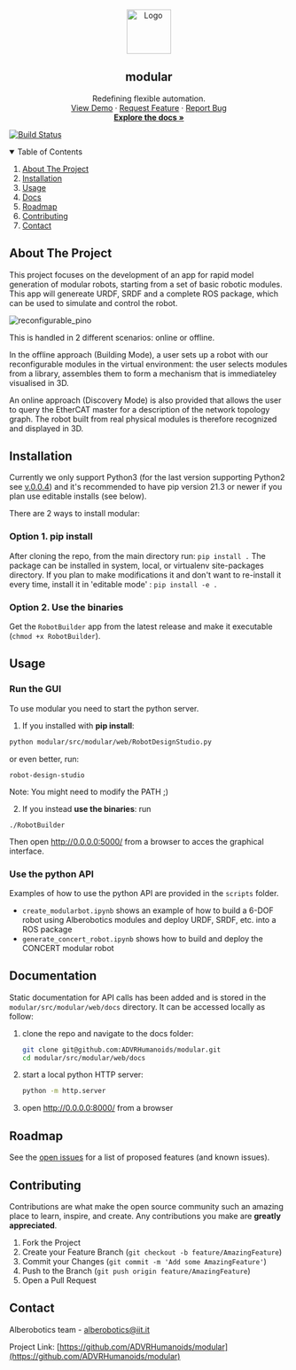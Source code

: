<!-- PROJECT SHIELDS -->
<!-- These badges can be used once we make the project public -->
<!-- [![Contributors][contributors-shield]][contributors-url]
[![Forks][forks-shield]][forks-url]
[![Stargazers][stars-shield]][stars-url]
[![Issues][issues-shield]][issues-url]
[![MIT License][license-shield]][license-url]
[![LinkedIn][linkedin-shield]][linkedin-url] -->

<!-- PROJECT LOGO -->
<br />
<p align="center">
  <a href="https://github.com/ADVRHumanoids/modular">
    <img src="https://alberobotics.it/images/apple-touch-icon.png" alt="Logo" width="80" height="80">
  </a>

  <h2 align="center">modular</h2>

  <p align="center">
    Redefining flexible automation.
    <br />
    <a href="https://www.youtube.com/channel/UCNyqcpavE5nsVidipXZQ8OQ">View Demo</a>
    ·
    <a href="https://github.com/ADVRHumanoids/modular/issues">Request Feature</a>
    ·
    <a href="https://github.com/ADVRHumanoids/modular/issues">Report Bug</a>
    <br />
    <a href="#documentation"><strong>Explore the docs »</strong></a>
  </p>
</p>

[![Build Status](https://app.travis-ci.com/ADVRHumanoids/modular.svg?token=zJseufwSAzkrEc1mqg8v&branch=python3)](https://app.travis-ci.com/ADVRHumanoids/modular)

<!--
[![codecov](https://codecov.io/gh/ADVRHumanoids/modular/branch/development/graph/badge.svg?token=aW77dBlb1w)](https://codecov.io/gh/ADVRHumanoids/modular)
-->

<!-- TABLE OF CONTENTS -->
<details open="open">
  <summary>Table of Contents</summary>
  <ol>
    <li>
      <a href="#about-the-project">About The Project</a>
      <!-- <ul>
        <li><a href="#built-with">Built With</a></li>
      </ul> -->
    </li>
    <li><a href="#installation">Installation</a></li>
    <li><a href="#usage">Usage</a></li>
    <li><a href="#documentation">Docs</a></li>
    <li><a href="#roadmap">Roadmap</a></li>
    <li><a href="#contributing">Contributing</a></li>
    <!-- <li><a href="#license">License</a></li> -->
    <li><a href="#contact">Contact</a></li>
    <!-- <li><a href="#acknowledgements">Acknowledgements</a></li> -->
  </ol>
</details>

<!-- ABOUT THE PROJECT -->

## About The Project

This project focuses on the development of an app for rapid model generation of modular robots, starting from a set of basic robotic modules.
This app will genereate URDF, SRDF and a complete ROS package, which can be used to simulate and control the robot. 

![reconfigurable_pino](https://alberobotics.it/templates/yootheme/cache/reconfigurable_pino-2e1209e8.png)

This is handled in 2 different scenarios: online or offline.

In the offline approach (Building Mode), a user sets up a robot with our reconfigurable modules in the virtual environment: the user selects modules from a library, assembles them to form a mechanism that is immediateley visualised in 3D.

An online approach (Discovery Mode) is also provided that allows the user to query the EtherCAT master for a description of the network topology graph. The  robot built from real physical modules is therefore recognized and displayed in 3D. 

<!--
### Built With:

- [Python](https://nodejs.org/en/)
- [Travis-CI](https://travis-ci.com/)
- [ROS melodic]()
- [modular](https://github.com/ADVRHumanoids/modular/)
-->
<!-- - [CodeCov](https://about.codecov.io/) -->

<!-- GETTING STARTED -->

## Installation

Currently we only support Python3 (for the last version supporting Python2 see [v.0.0.4](https://github.com/ADVRHumanoids/modular/releases/tag/v0.0.4)) and it's recommended to have pip version 21.3 or newer if you plan use editable installs (see below).

There are 2 ways to install modular:

### Option 1. **pip install**

After cloning the repo, from the main directory run:
`pip install .`
The package can be installed in system, local, or virtualenv site-packages directory.
If you plan to make modifications it and don't want to re-install it every time, install it in 'editable mode' :
`pip install -e .`

### Option 2. **Use the binaries**
Get the `RobotBuilder` app from the latest release and make it executable (`chmod +x RobotBuilder`).

## Usage

### Run the GUI
To use modular you need to start the python server.

1. If you installed with **pip install**:

```bash
python modular/src/modular/web/RobotDesignStudio.py
```
or even better, run:
```
robot-design-studio
```
Note: You might need to modify the PATH ;)

2. If you instead **use the binaries**:
run
```
./RobotBuilder
```

Then open <http://0.0.0.0:5000/> from a browser to acces the graphical interface.

### Use the python API
Examples of how to use the python API are provided in the `scripts` folder.
- `create_modularbot.ipynb` shows an example of how to build a 6-DOF robot using Alberobotics modules and deploy URDF, SRDF, etc. into a ROS package
- `generate_concert_robot.ipynb` shows how to build and deploy the CONCERT modular robot 

## Documentation

Static documentation for API calls has been added and is stored in the `modular/src/modular/web/docs` directory.
It can be accessed locally as follow:

1. clone the repo and navigate to the docs folder:

   ```bash
   git clone git@github.com:ADVRHumanoids/modular.git
   cd modular/src/modular/web/docs
   ```

2. start a local python HTTP server:

   ```bash
   python -m http.server
   ```

3. open <http://0.0.0.0:8000/> from a browser

<!-- ROADMAP -->

## Roadmap

See the [open issues](https://github.com/ADVRHumanoids/modular/issues) for a list of proposed features (and known issues).

<!--See the [Roadmap kanban](https://github.com/ADVRHumanoids/modular/projects/1) for the state of the development. -->

<!-- CONTRIBUTING -->

## Contributing

Contributions are what make the open source community such an amazing place to learn, inspire, and create. Any contributions you make are **greatly appreciated**.

1. Fork the Project
2. Create your Feature Branch (`git checkout -b feature/AmazingFeature`)
3. Commit your Changes (`git commit -m 'Add some AmazingFeature'`)
4. Push to the Branch (`git push origin feature/AmazingFeature`)
5. Open a Pull Request

<!-- TODO:LICENSE - ->
## License

Distributed under the MIT License. See `LICENSE` for more information. -->

<!-- CONTACT -->

## Contact

Alberobotics team - alberobotics@iit.it

Project Link: [https://github.com/ADVRHumanoids/modular](https://github.com/ADVRHumanoids/modular)

<!-- ACKNOWLEDGEMENTS - ->
## Acknowledgements -->

<!-- MARKDOWN LINKS & IMAGES -->
<!-- These will be used once we make the project public -->
<!-- https://www.markdownguide.org/basic-syntax/#reference-style-links - ->

[contributors-shield]: https://img.shields.io/github/contributors/ADVRHumanoids/modular.svg?style=for-the-badge
[contributors-url]: https://github.com/ADVRHumanoids/modular/graphs/contributors
[forks-shield]: https://img.shields.io/github/forks/ADVRHumanoids/modular.svg?style=for-the-badge
[forks-url]: https://github.com/ADVRHumanoids/modular/network/members
[stars-shield]: https://img.shields.io/github/stars/ADVRHumanoids/modular.svg?style=for-the-badge
[stars-url]: https://github.com/ADVRHumanoids/modular/stargazers
[issues-shield]: https://img.shields.io/github/issues/ADVRHumanoids/modular.svg?style=for-the-badge
[issues-url]: https://github.com/ADVRHumanoids/modular/issues
[license-shield]: https://img.shields.io/github/license/ADVRHumanoids/modular.svg?style=for-the-badge
[license-url]: https://github.com/ADVRHumanoids/modular/blob/master/LICENSE.txt
[linkedin-shield]: https://img.shields.io/badge/-LinkedIn-black.svg?style=for-the-badge&logo=linkedin&colorB=555
[linkedin-url]: https://linkedin.com/in/othneildrew
[product-screenshot]: images/screenshot.png -->
